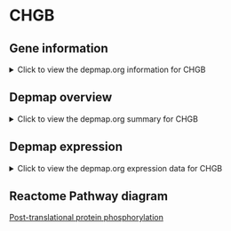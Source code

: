 <h1>CHGB</h1>

<h2>Gene information</h2>
<details>
  <summary>Click to view the depmap.org information for CHGB</summary>
  <iframe src="https://depmap.org/portal/gene/CHGB?tab=about" style="border:none;width:100%;height:800px"></iframe>
</details>

<h2>Depmap overview</h2>
<details>
  <summary>Click to view the depmap.org summary for CHGB</summary>
  <iframe src="https://depmap.org/portal/gene/CHGB?tab=overview" style="border:none;width:100%;height:800px"></iframe>
</details>

<h2>Depmap expression</h2>
<details>
  <summary>Click to view the depmap.org expression data for CHGB</summary>
  <iframe src="https://depmap.org/portal/gene/CHGB?tab=characterization" style="border:none;width:100%;height:800px"></iframe>
</details>



<h2>Reactome Pathway diagram</h2>
<a href="https://reactome.org/PathwayBrowser/#/R-HSA-8957275" target="_BLANK">Post-translational protein phosphorylation</a>



